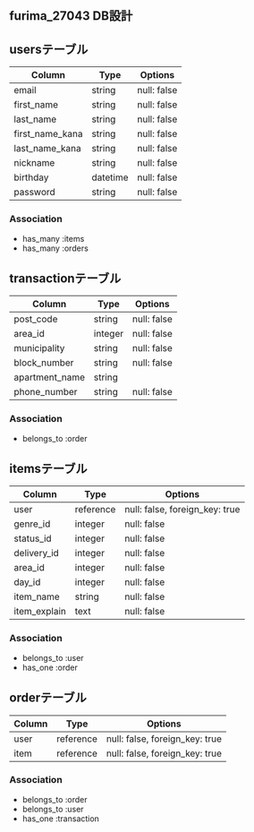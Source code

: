 ## furima_27043 DB設計

## usersテーブル
|Column|Type|Options|
|------|----|-------|
|email|string|null: false|
|first_name|string|null: false|
|last_name|string|null: false|
|first_name_kana|string|null: false|
|last_name_kana|string|null: false|
|nickname|string|null: false|
|birthday|datetime|null: false|
|password|string|null: false|
### Association
- has_many :items
- has_many :orders


## transactionテーブル
|Column|Type|Options|
|------|----|-------|
|post_code|string|null: false|
|area_id|integer|null: false|
|municipality|string|null: false|
|block_number|string|null: false|
|apartment_name|string|
|phone_number|string|null: false|
### Association
- belongs_to :order



## itemsテーブル
|Column|Type|Options|
|------|----|-------|
|user|reference|null: false, foreign_key: true|
|genre_id|integer|null: false|
|status_id|integer|null: false|
|delivery_id|integer|null: false|
|area_id|integer|null: false|
|day_id|integer|null: false|
|item_name|string|null: false|
|item_explain|text|null: false|

### Association
- belongs_to :user
- has_one :order



## orderテーブル
|Column|Type|Options|
|------|----|-------|
|user|reference|null: false, foreign_key: true|
|item|reference|null: false, foreign_key: true|
### Association
- belongs_to :order
- belongs_to :user
- has_one :transaction

